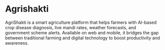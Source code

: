 # Agrishakti
AgriShakti is a smart agriculture platform that helps farmers with AI-based crop disease diagnosis, live mandi rates, weather forecasts, and government scheme alerts. Available on web and mobile, it bridges the gap between traditional farming and digital technology to boost productivity and awareness.
